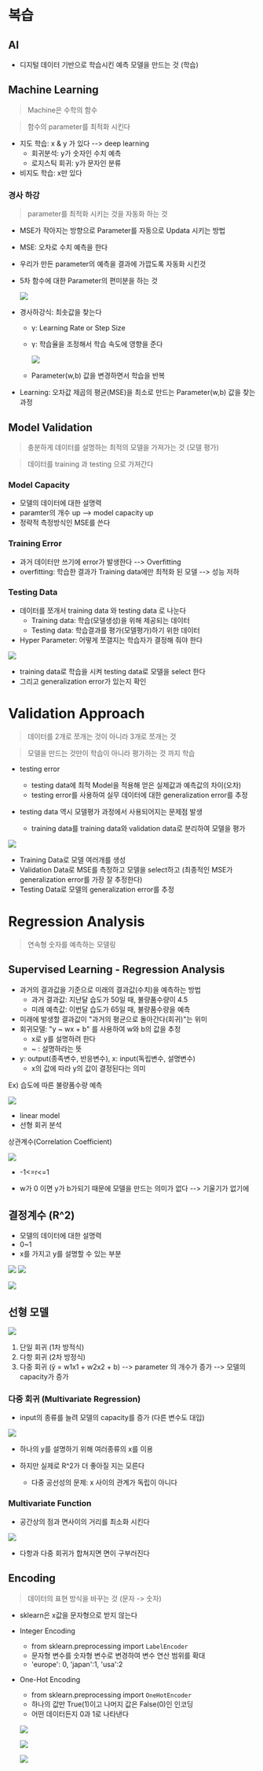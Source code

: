 # 복습
## AI
- 디지털 데이터 기반으로 학습시킨 예측 모델을 만드는 것 (학습)
## Machine Learning 
> Machine은 수학의 함수

>함수의 parameter를 최적화 시킨다

- 지도 학습: x & y 가 있다 --> deep learning
    - 회귀분석: y가 숫자인 수치 예측
    - 로지스틱 회귀: y가 문자인 분류
- 비지도 학습: x만 있다  
### 경사 하강
> parameter를 최적화 시키는 것을 자동화 하는 것 
- MSE가 작아지는 방향으로 Parameter를 자동으로 Updata 시키는 방법
- MSE: 오차로 수치 예측을 한다 
- 우리가 만든 parameter의 예측을 결과에 가깝도록 자동화 시킨것 
- 5차 함수에 대한 Parameter의 편미분을 하는 것

    ![](2022-09-29-09-24-30.png)

- 경사하강식: 최솟값을 찾는다 
    - γ: Learning Rate or Step Size
    - γ: 학습율을 조정해서 학습 속도에 영향을 준다

        ![](2022-09-29-09-26-47.png)

    - Parameter(w,b) 값을 변경하면서 학습을 반복
- Learning: 오차값 제곱의 평균(MSE)을 최소로 만드는 Parameter(w,b) 값을 찾는 과정

## Model Validation
> 충분하게 데이터를 설명하는 최적의 모델을 가져가는 것 (모델 평가)

> 데이터를 training 과 testing 으로 가져간다

### Model Capacity
- 모델의 데이터에 대한 설명력 
- paramter의 개수 up --> model capacity up
- 정략적 측정방식인 MSE를 쓴다

### Training Error
- 과거 데이터만 쓰기에 error가 발생한다 --> Overfitting
- overfitting: 학습한 결과가 Training data에만 최적화 된 모델 --> 성능 저하

### Testing Data
- 데이터를 쪼개서 training data 와 testing data 로 나눈다 
    - Training data: 학습(모델생성)을 위해 제공되는 데이터
    - Testing data: 학습결과를 평가(모델평가)하기 위한 데이터 
- Hyper Parameter: 어떻게 쪼갤지는 학습자가 결정해 줘야 한다 

![](2022-09-29-09-36-53.png)

- training data로 학습을 시켜 testing data로 모델을 select 한다 
- 그리고 generalization error가 있는지 확인 





# Validation Approach

> 데이터를 2개로 쪼개는 것이 아니라 3개로 쪼개는 것 

> 모델을 만드는 것만이 학습이 아니라 평가하는 것 까지 학습

- testing error
    - testing data에 최적 Model을 적용해 얻은 실제값과 예측값의 차이(오차)
    - testing error를 사용하여 실무 데이터에 대한 generalization error를 추정

- testing data 역시 모델평가 과정에서 사용되어지는 문제점 발생
    - training data를 training data와 validation data로 분리하여 모델을 평가

![](2022-09-29-09-43-06.png)

- Training Data로 모델 여러개를 생성 
- Validation Data로 MSE를 측정하고 모델을 select하고 (최종적인 MSE가 generalization error를 가장 잘 추정한다)
- Testing Data로 모델의 generalization error를 추정 

# Regression Analysis 
> 연속형 숫자를 예측하는 모델링

## Supervised Learning - Regression Analysis
- 과거의 결과값을 기준으로 미래의 결과값(수치)을 예측하는 방법
    - 과거 결과값: 지난달 습도가 50일 때, 불량품수량이 4.5
    - 미래 예측값: 이번달 습도가 65일 때, 불량품수량을 예측
- 미래에 발생할 결과값이 "과거의 평균으로 돌아간다(회귀)"는 위미
- 회귀모델: "y ~ wx + b" 를 사용하여 w와 b의 값을 추정
    - x로 y를 설명하려 한다
    - ~ : 설명하라는 뜻
- y: output(종족변수, 반응변수), x: input(독립변수, 설명변수)
    - x의 값에 따라 y의 값이 결정된다는 의미 


Ex) 습도에 따른 불량품수량 예측

![](2022-09-29-13-58-45.png)

   - linear model
   - 선형 회귀 분석 

상관계수(Correlation Coefficient)

![](2022-09-29-14-00-39.png)

  - -1<=r<=1

  - w가 0 이면 y가 b가되기 때문에 모델을 만드는 의미가 없다 --> 기울기가 없기에

  ## 결정계수 (R^2)
  - 모델의 데이터에 대한 설명력 
  - 0~1 
  - x를 가지고 y를 설명할 수 있는 부분

  ![](2022-09-29-14-25-47.png)
  ![](2022-09-29-14-27-28.png)

  ![](2022-09-29-14-31-05.png)

  ## 선형 모델

![](2022-09-29-15-28-52.png)

  1. 단일 회귀 (1차 방적식)
  2. 다항 회귀 (2차 방정식)
  3. 다중 회귀 (ŷ = w1x1 + w2x2 + b) --> parameter 의 개수가 증가 --> 모델의 capacity가 증가

  ### 다중 회귀 (Multivariate Regression)
  - input의 종류를 늘려 모델의 capacity를 증가 (다른 변수도 대입)

  ![](2022-09-29-15-07-35.png)

  - 하나의 y를 설명하기 위해 여러종류의 x를 이용

  - 하지만 실제로 R^2가 더 좋아질 지는 모른다 
    - 다중 공선성의 문제: x 사이의 관계가 독립이 아니다

### Multivariate Function

- 공간상의 점과 면사이의 거리를 최소화 시킨다 

![](2022-09-29-15-23-23.png)

- 다항과 다중 회귀가 합쳐지면 면이 구부러진다 








## Encoding
> 데이터의 표현 방식을 바꾸는 것 (문자 -> 숫자)
- sklearn은 x값을 문자형으로 받지 않는다

- Integer Encoding 
    - from sklearn.preprocessing import `LabelEncoder`
    - 문자형 변수를 숫자형 변수로 변경하여 변수 연산 범위를 확대
    - 'europe': 0, 'japan':1, 'usa':2
- One-Hot Encoding
    - from sklearn.preprocessing import `OneHotEncoder`
    - 하나의 값만 True(1)이고 나머지 값은 False(0)인 인코딩 
    - 어떤 데이터든지 0과 1로 나타낸다 

    ![](2022-09-29-15-53-55.png)

    ![](2022-09-29-17-19-24.png)

    ![](2022-09-29-17-19-39.png)